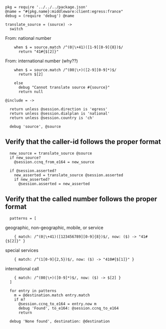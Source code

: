     pkg = require '../../../package.json'
    @name = "#{pkg.name}:middleware:client:egress:france"
    debug = (require 'debug') @name

    translate_source = (source) ->
      switch

From: national number

        when $ = source.match /^(0|\+41)([1-9][0-9]{8})$/
          return "41#{$[2]}"

From: international number (why??)

        when $ = source.match /^(00|\+)([2-9][0-9]*)$/
          return $[2]

        else
          debug "Cannot translate source #{source}"
          return null

    @include = ->

      return unless @session.direction is 'egress'
      return unless @session.dialplan is 'national'
      return unless @session.country is 'ch'

      debug 'source', @source

Verify that the caller-id follows the proper format
---------------------------------------------------

      new_source = translate_source @source
      if new_source?
        @session.ccnq_from_e164 = new_source

      if @session.asserted?
        new_asserted = translate_source @session.asserted
        if new_asserted?
          @session.asserted = new_asserted

Verify that the called number follows the proper format
-------------------------------------------------------

      patterns = [

geographic, non-geographic, mobile, or service

        { match: /^(0|\+41)([123456789][0-9]{8})$/, now: ($) -> "41#{$[2]}" }

special services

        { match: /^(1[0-9]{2,5})$/, now: ($) -> "410#{$[1]}" }

international call

        { match: /^(00|\+)([0-9]*)$/, now: ($) -> $[2] }
      ]

      for entry in patterns
        m = @destination.match entry.match
        if m?
          @session.ccnq_to_e164 = entry.now m
          debug 'Found', to_e164: @session.ccnq_to_e164
          return

      debug 'None found', destination: @destination
